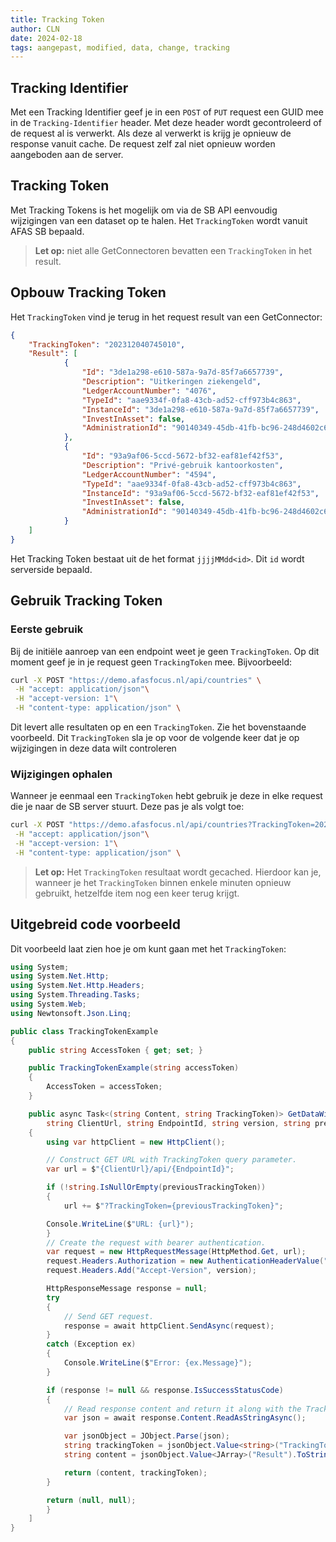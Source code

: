 ```yaml
---
title: Tracking Token
author: CLN
date: 2024-02-18
tags: aangepast, modified, data, change, tracking
---
```


## Tracking Identifier

Met een Tracking Identifier geef je in een `POST` of `PUT` request een GUID mee in de `Tracking-Identifier` header. Met deze header wordt gecontroleerd of de request al is verwerkt. Als deze al verwerkt is krijg je opnieuw de response vanuit cache. De request zelf zal niet opnieuw worden aangeboden aan de server.

## Tracking Token

Met Tracking Tokens is het mogelijk om via de SB API eenvoudig wijzigingen van een dataset op te halen. Het `TrackingToken` wordt vanuit AFAS SB bepaald.

> **Let op:** niet alle GetConnectoren bevatten een `TrackingToken` in het result.

## Opbouw Tracking Token

Het `TrackingToken` vind je terug in het request result van een GetConnector:

``` json
{
    "TrackingToken": "202312040745010",
    "Result": [
            {
                "Id": "3de1a298-e610-587a-9a7d-85f7a6657739",
                "Description": "Uitkeringen ziekengeld",
                "LedgerAccountNumber": "4076",
                "TypeId": "aae9334f-0fa8-43cb-ad52-cff973b4c863",
                "InstanceId": "3de1a298-e610-587a-9a7d-85f7a6657739",
                "InvestInAsset": false,
                "AdministrationId": "90140349-45db-41fb-bc96-248d4602c64f"
            },
            {
                "Id": "93a9af06-5ccd-5672-bf32-eaf81ef42f53",
                "Description": "Privé-gebruik kantoorkosten",
                "LedgerAccountNumber": "4594",
                "TypeId": "aae9334f-0fa8-43cb-ad52-cff973b4c863",
                "InstanceId": "93a9af06-5ccd-5672-bf32-eaf81ef42f53",
                "InvestInAsset": false,
                "AdministrationId": "90140349-45db-41fb-bc96-248d4602c64f"
            }
    ]
}
```

Het Tracking Token bestaat uit de het format `jjjjMMdd<id>`. Dit `id` wordt serverside bepaald.

## Gebruik Tracking Token

### Eerste gebruik

Bij de initiële aanroep van een endpoint weet je geen `TrackingToken`. Op dit moment geef je in je request geen `TrackingToken` mee. Bijvoorbeeld:

``` bash
curl -X POST "https://demo.afasfocus.nl/api/countries" \
 -H "accept: application/json"\
 -H "accept-version: 1"\
 -H "content-type: application/json" \
```

Dit levert alle resultaten op en een `TrackingToken`. Zie het bovenstaande voorbeeld. Dit `TrackingToken` sla je op voor de volgende keer dat je op wijzigingen in deze data wilt controleren

### Wijzigingen ophalen

Wanneer je eenmaal een `TrackingToken` hebt gebruik je deze in elke request die je naar de SB server stuurt. Deze pas je als volgt toe:

``` bash
curl -X POST "https://demo.afasfocus.nl/api/countries?TrackingToken=202312040745010" \
 -H "accept: application/json"\
 -H "accept-version: 1"\
 -H "content-type: application/json" \
```

> **Let op:** Het `TrackingToken` resultaat wordt gecached. Hierdoor kan je, wanneer je het `TrackingToken` binnen enkele minuten opnieuw gebruikt, hetzelfde item nog een keer terug krijgt.

## Uitgebreid code voorbeeld

Dit voorbeeld laat zien hoe je om kunt gaan met het `TrackingToken`:

```csharp
using System;
using System.Net.Http;
using System.Net.Http.Headers;
using System.Threading.Tasks;
using System.Web;
using Newtonsoft.Json.Linq;

public class TrackingTokenExample
{
    public string AccessToken { get; set; }

    public TrackingTokenExample(string accessToken)
    {
        AccessToken = accessToken;
    }

    public async Task<(string Content, string TrackingToken)> GetDataWithTrackingTokenAsync(
        string ClientUrl, string EndpointId, string version, string previousTrackingToken = null)
    {
        using var httpClient = new HttpClient();

        // Construct GET URL with TrackingToken query parameter.
        var url = $"{ClientUrl}/api/{EndpointId}";

        if (!string.IsNullOrEmpty(previousTrackingToken))
        {
            url += $"?TrackingToken={previousTrackingToken}";

        Console.WriteLine($"URL: {url}");
        }
        // Create the request with bearer authentication.
        var request = new HttpRequestMessage(HttpMethod.Get, url);
        request.Headers.Authorization = new AuthenticationHeaderValue("Bearer", AccessToken);
        request.Headers.Add("Accept-Version", version);

        HttpResponseMessage response = null;
        try
        {
            // Send GET request.
            response = await httpClient.SendAsync(request);
        }
        catch (Exception ex)
        {
            Console.WriteLine($"Error: {ex.Message}");
        }

        if (response != null && response.IsSuccessStatusCode)
        {
            // Read response content and return it along with the TrackingToken.
            var json = await response.Content.ReadAsStringAsync();

            var jsonObject = JObject.Parse(json);
            string trackingToken = jsonObject.Value<string>("TrackingToken");
            string content = jsonObject.Value<JArray>("Result").ToString();

            return (content, trackingToken);
        }

        return (null, null);
        }
    ]
}
```
